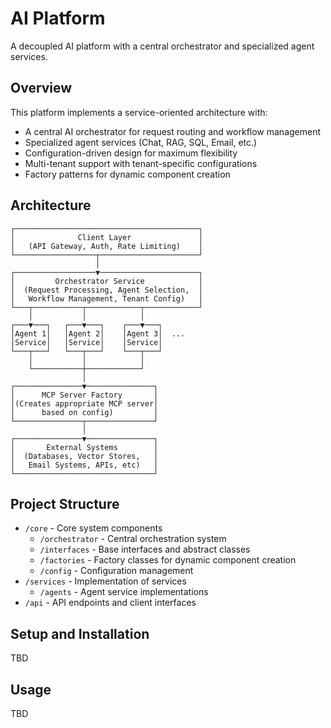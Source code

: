 # AI Platform

A decoupled AI platform with a central orchestrator and specialized agent services.

## Overview

This platform implements a service-oriented architecture with:
- A central AI orchestrator for request routing and workflow management
- Specialized agent services (Chat, RAG, SQL, Email, etc.)
- Configuration-driven design for maximum flexibility
- Multi-tenant support with tenant-specific configurations
- Factory patterns for dynamic component creation

## Architecture

```
┌─────────────────────────────────────────┐
│              Client Layer               │
│   (API Gateway, Auth, Rate Limiting)    │
└──────────────────┬──────────────────────┘
                   │
┌──────────────────▼──────────────────────┐
│         Orchestrator Service            │
│  (Request Processing, Agent Selection,  │
│   Workflow Management, Tenant Config)   │
└───┬───────────┬────────────┬────────────┘
    │           │            │
┌───▼───┐   ┌───▼───┐    ┌───▼───┐
│Agent 1│   │Agent 2│    │Agent 3│  ...
│Service│   │Service│    │Service│
└───┬───┘   └───┬───┘    └───┬───┘
    │           │            │
    └───────────┼────────────┘
                │
┌───────────────▼───────────────┐
│      MCP Server Factory       │
│(Creates appropriate MCP server│
│      based on config)         │
└───────────────┬───────────────┘
                │
┌───────────────▼───────────────┐
│       External Systems        │
│  (Databases, Vector Stores,   │
│   Email Systems, APIs, etc)   │
└───────────────────────────────┘
```

## Project Structure

- `/core` - Core system components
  - `/orchestrator` - Central orchestration system
  - `/interfaces` - Base interfaces and abstract classes
  - `/factories` - Factory classes for dynamic component creation
  - `/config` - Configuration management
- `/services` - Implementation of services
  - `/agents` - Agent service implementations
- `/api` - API endpoints and client interfaces

## Setup and Installation

TBD

## Usage

TBD 